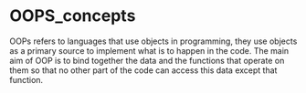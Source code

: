 # OOPS_concepts
OOPs refers to languages that use objects in programming, they use objects as a primary source to implement what is to happen in the code.
The main aim of OOP is to bind together the data and the functions that operate on them so that no other part of the code can access this data except that function. 
